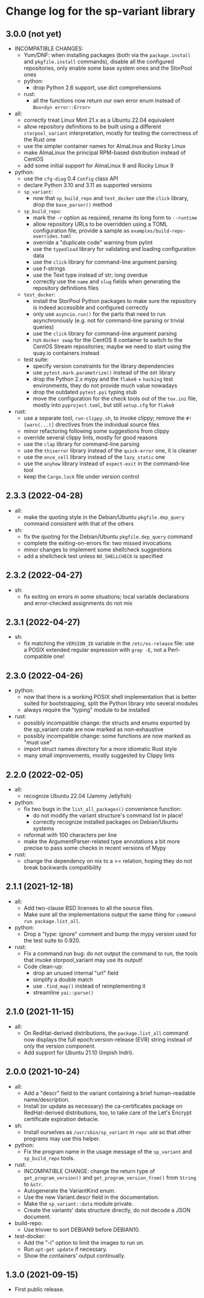# Change log for the sp-variant library

## 3.0.0 (not yet)

- INCOMPATIBLE CHANGES:
  - Yum/DNF: when installing packages (both via the `package.install` and
    `pkgfile.install` commands), disable all the configured repositories,
    only enable some base system ones and the StorPool ones
  - python:
    - drop Python 2.6 support, use dict comprehensions
  - rust:
    - all the functions now return our own error enum instead of
      `Box<dyn error::Error>`
- all:
  - correctly treat Linux Mint 21.x as a Ubuntu 22.04 equivalent
  - allow repository definitions to be built using a different `storpool_variant`
    interpretation, mostly for testing the correctness of the Rust one
  - use the simpler container names for AlmaLinux and Rocky Linux
  - make AlmaLinux the principal RPM-based distribution instead of CentOS
  - add some initial support for AlmaLinux 9 and Rocky Linux 9
- python:
  - use the `cfg-diag` 0.4 `Config` class API
  - declare Python 3.10 and 3.11 as supported versions
  - `sp_variant`:
    - now that `sp_build_repo` and `test_docker` use the `click` library,
      drop the `base_parser()` method
  - `sp_build_repo`:
    - mark the `-r` option as required, rename its long form to `--runtime`
    - allow repository URLs to be overridden using a TOML configuration file;
      provide a sample as `examples/build-repo-overrides.toml`
    - override a "duplicate code" warning from pylint
    - use the `typedload` library for validating and loading configuration data
    - use the `click` library for command-line argument parsing
    - use f-strings
    - use the Text type instead of str; long overdue
    - correctly use the `name` and `slug` fields when generating the repository
      definitions files
  - `test_docker`:
    - install the StorPool Python packages to make sure the repository is
      indeed accessible and configured correctly
    - only use `asyncio.run()` for the parts that need to run asynchronously
      (e.g. not for command-line parsing or trivial queries)
    - use the `click` library for command-line argument parsing
    - run `docker swap` for the CentOS 8 container to switch to the CentOS Stream
      repositories; maybe we need to start using the quay.io containers instead
  - test suite:
    - specify version constraints for the library dependencies
    - use `pytest.mark.parametrize()` instead of the `ddt` library
    - drop the Python 2.x mypy and the `flake8` + `hacking` test environments,
      they do not provide much value nowadays
    - drop the outdated `pytest.pyi` typing stub
    - move the configuration for the check tools out of the `tox.ini` file,
      mostly into `pyproject.toml`, but still `setup.cfg` for `flake8`
- rust:
  - use a separate tool, `run-clippy.sh`, to invoke clippy;
    remove the `#![warn(...)]` directives from the individual source files
  - minor refactoring following some suggestions from clippy
  - override several clippy lints, mostly for good reasons
  - use the `clap` library for command-line parsing
  - use the `thiserror` library instead of the `quick-error` one, it is cleaner
  - use the `once_cell` library instead of the `lazy_static` one
  - use the `anyhow` library instead of `expect-exit` in the command-line tool
  - keep the `Cargo.lock` file under version control

## 2.3.3 (2022-04-28)

- all:
  - make the quoting style in the Debian/Ubuntu `pkgfile.dep_query` command
    consistent with that of the others
- sh:
  - fix the quoting for the Debian/Ubuntu `pkgfile.dep_query` command
  - complete the exiting-on-errors fix: two missed invocations
  - minor changes to implement some shellcheck suggestions
  - add a shellcheck test unless `NO_SHELLCHECK` is specified

## 2.3.2 (2022-04-27)

- sh:
  - fix exiting on errors in some situations; local variable declarations
    and error-checked assignments do not mix

## 2.3.1 (2022-04-27)

- sh:
  - fix matching the `VERSION_ID` variable in the `/etc/os-release` file:
    use a POSIX extended regular expression with `grep -E`, not
    a Perl-compatible one!

## 2.3.0 (2022-04-26)

- python:
  - now that there is a working POSIX shell implementation that is better
    suited for bootstrapping, split the Python library into several modules
  - always require the "typing" module to be installed
- rust:
  - possibly incompatible change: the structs and enums exported by
    the sp_variant crate are now marked as non-exhaustive
  - possibly incompatible change: some functions are now marked as
    "must use"
  - import struct names directory for a more idiomatic Rust style
  - many small improvements, mostly suggested by Clippy lints

## 2.2.0 (2022-02-05)
- all:
  - recognize Ubuntu 22.04 (Jammy Jellyfish)
- python:
  - fix two bugs in the `list_all_packages()` convenience function:
    - do not modify the variant structure's command list in place!
    - correctly recognize installed packages on Debian/Ubuntu systems
  - reformat with 100 characters per line
  - make the ArgumentParser-related type annotations a bit more precise to
    pass some checks in recent versions of Mypy
- rust:
  - change the dependency on nix to a >= relation, hoping they do not
    break backwards compatibility

## 2.1.1 (2021-12-18)
- all:
  - Add two-clause BSD licenses to all the source files.
  - Make sure all the implementations output the same thing for
    `command run package.list_all`.
- python:
  - Drop a "type: ignore" comment and bump the mypy version used for
    the test suite to 0.920.
- rust:
  - Fix a command.run bug: do not output the command to run, the tools
    that invoke storpool_variant may use its output!
  - Code clean-up:
    - drop an unused internal "url" field
    - simplify a double match
    - use `.find_map()` instead of reimplementing it
    - streamline `yai::parse()`

## 2.1.0 (2021-11-15)

- all:
  - On RedHat-derived distributions, the `package.list_all` command now
    displays the full epoch:version-release (EVR) string instead of
    only the version component.
  - Add support for Ubuntu 21.10 (Impish Indri).

## 2.0.0 (2021-10-24)

- all:
  - Add a "descr" field to the variant containing a brief
    human-readable name/description.
  - Install (or update as necessary) the ca-certificates package on
    RedHat-derived distributions, too, to take care of the Let's Encrypt
    certificate expiration debacle.
- sh:
  - Install ourselves as `/usr/sbin/sp_variant` in `repo add` so that
    other programs may use this helper.
- python:
  - Fix the program name in the usage message of the `sp_variant` and
    `sp_build_repo` tools.
- rust:
  - INCOMPATIBLE CHANGE: change the return type of `get_program_version()`
    and `get_program_version_from()` from `String` to `&str`.
  - Autogenerate the VariantKind enum.
  - Use the new Variant.descr field in the documentation.
  - Make the `sp_variant::data` module private.
  - Create the variants' data structure directly, do not decode a JSON
    document.
- build-repo:
  - Use trivver to sort DEBIAN9 before DEBIAN10.
- test-docker:
  - Add the "-i" option to limit the images to run on.
  - Run `apt-get update` if necessary.
  - Show the containers' output continually.

## 1.3.0 (2021-09-15)

- First public release.
